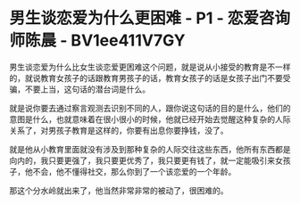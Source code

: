 # 男生谈恋爱为什么更困难 - P1 - 恋爱咨询师陈晨 - BV1ee411V7GY

男生谈恋爱为什么比女生谈恋爱更困难这个问题，就是说从小接受的教育是不一样的，就说教育女孩子的话跟教育男孩子的话，教育女孩子的话是女孩子出门不要受骗，不要上当，这句话的潜台词是什么。

就是说你要去通过察言观测去识别不同的人，跟你说这句话的目的是什么，他们的意图是什么，也就意味着在很小很小的时候，他就已经开始去觉醒这种复杂的人际关系了，对男孩子教育是这样的，你要有出息你要挣钱，没了。

就是他从小教育里面就没有涉及到那种复杂的人际交往这些东西，他所有东西都是向内的，我只要更强了，我只要更优秀了，我只要更有钱了，就一定能吸引来女孩子，他不会，他不懂得社交，那么你到了一个该恋爱的一个年龄。

那这个分水岭就出来了，他当然非常非常的被动了，很困难的。